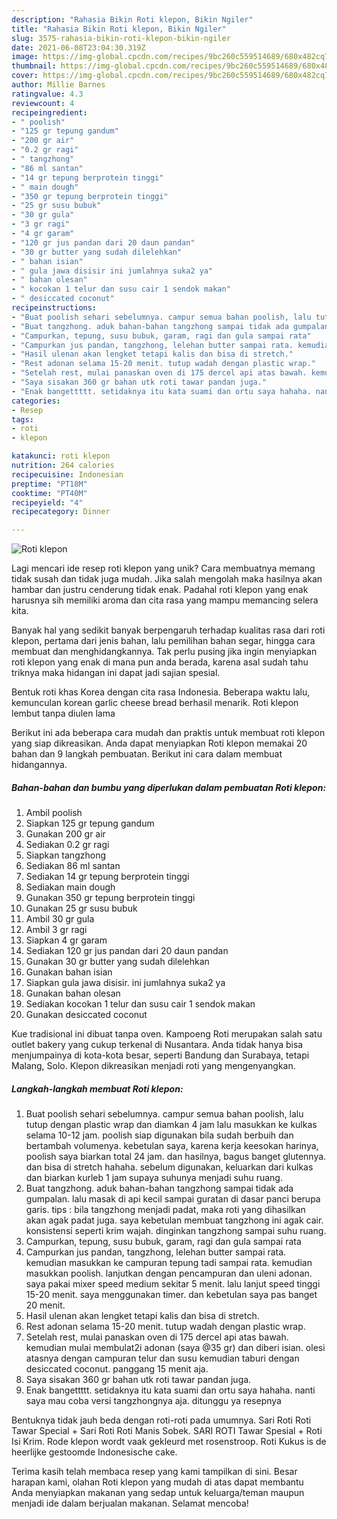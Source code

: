 ```yaml
---
description: "Rahasia Bikin Roti klepon, Bikin Ngiler"
title: "Rahasia Bikin Roti klepon, Bikin Ngiler"
slug: 3575-rahasia-bikin-roti-klepon-bikin-ngiler
date: 2021-06-08T23:04:30.319Z
image: https://img-global.cpcdn.com/recipes/9bc260c559514689/680x482cq70/roti-klepon-foto-resep-utama.jpg
thumbnail: https://img-global.cpcdn.com/recipes/9bc260c559514689/680x482cq70/roti-klepon-foto-resep-utama.jpg
cover: https://img-global.cpcdn.com/recipes/9bc260c559514689/680x482cq70/roti-klepon-foto-resep-utama.jpg
author: Millie Barnes
ratingvalue: 4.3
reviewcount: 4
recipeingredient:
- " poolish"
- "125 gr tepung gandum"
- "200 gr air"
- "0.2 gr ragi"
- " tangzhong"
- "86 ml santan"
- "14 gr tepung berprotein tinggi"
- " main dough"
- "350 gr tepung berprotein tinggi"
- "25 gr susu bubuk"
- "30 gr gula"
- "3 gr ragi"
- "4 gr garam"
- "120 gr jus pandan dari 20 daun pandan"
- "30 gr butter yang sudah dilelehkan"
- " bahan isian"
- " gula jawa disisir ini jumlahnya suka2 ya"
- " bahan olesan"
- " kocokan 1 telur dan susu cair 1 sendok makan"
- " desiccated coconut"
recipeinstructions:
- "Buat poolish sehari sebelumnya. campur semua bahan poolish, lalu tutup dengan plastic wrap dan diamkan 4 jam lalu masukkan ke kulkas selama 10-12 jam. poolish siap digunakan bila sudah berbuih dan bertambah volumenya. kebetulan saya, karena kerja keesokan harinya, poolish saya biarkan total 24 jam. dan hasilnya, bagus banget glutennya. dan bisa di stretch hahaha. sebelum digunakan, keluarkan dari kulkas dan biarkan kurleb 1 jam supaya suhunya menjadi suhu ruang."
- "Buat tangzhong. aduk bahan-bahan tangzhong sampai tidak ada gumpalan. lalu masak di api kecil sampai guratan di dasar panci berupa garis. tips : bila tangzhong menjadi padat, maka roti yang dihasilkan akan agak padat juga. saya kebetulan membuat tangzhong ini agak cair. konsistensi seperti krim wajah. dinginkan tangzhong sampai suhu ruang."
- "Campurkan, tepung, susu bubuk, garam, ragi dan gula sampai rata"
- "Campurkan jus pandan, tangzhong, lelehan butter sampai rata. kemudian masukkan ke campuran tepung tadi sampai rata. kemudian masukkan poolish. lanjutkan dengan pencampuran dan uleni adonan. saya pakai mixer speed medium sekitar 5 menit. lalu lanjut speed tinggi 15-20 menit. saya menggunakan timer. dan kebetulan saya pas banget 20 menit."
- "Hasil ulenan akan lengket tetapi kalis dan bisa di stretch."
- "Rest adonan selama 15-20 menit. tutup wadah dengan plastic wrap."
- "Setelah rest, mulai panaskan oven di 175 dercel api atas bawah. kemudian mulai membulat2i adonan (saya @35 gr) dan diberi isian. olesi atasnya dengan campuran telur dan susu kemudian taburi dengan desiccated coconut. panggang 15 menit aja."
- "Saya sisakan 360 gr bahan utk roti tawar pandan juga."
- "Enak bangettttt. setidaknya itu kata suami dan ortu saya hahaha. nanti saya mau coba versi tangzhongnya aja. ditunggu ya resepnya"
categories:
- Resep
tags:
- roti
- klepon

katakunci: roti klepon 
nutrition: 264 calories
recipecuisine: Indonesian
preptime: "PT18M"
cooktime: "PT40M"
recipeyield: "4"
recipecategory: Dinner

---
```



![Roti klepon](https://img-global.cpcdn.com/recipes/9bc260c559514689/680x482cq70/roti-klepon-foto-resep-utama.jpg)

Lagi mencari ide resep roti klepon yang unik? Cara membuatnya memang tidak susah dan tidak juga mudah. Jika salah mengolah maka hasilnya akan hambar dan justru cenderung tidak enak. Padahal roti klepon yang enak harusnya sih memiliki aroma dan cita rasa yang mampu memancing selera kita.

Banyak hal yang sedikit banyak berpengaruh terhadap kualitas rasa dari roti klepon, pertama dari jenis bahan, lalu pemilihan bahan segar, hingga cara membuat dan menghidangkannya. Tak perlu pusing jika ingin menyiapkan roti klepon yang enak di mana pun anda berada, karena asal sudah tahu triknya maka hidangan ini dapat jadi sajian spesial.

Bentuk roti khas Korea dengan cita rasa Indonesia. Beberapa waktu lalu, kemunculan korean garlic cheese bread berhasil menarik. Roti klepon lembut tanpa diulen lama


Berikut ini ada beberapa cara mudah dan praktis untuk membuat roti klepon yang siap dikreasikan. Anda dapat menyiapkan Roti klepon memakai 20 bahan dan 9 langkah pembuatan. Berikut ini cara dalam membuat hidangannya.

<!--inarticleads1-->

##### Bahan-bahan dan bumbu yang diperlukan dalam pembuatan Roti klepon:

1. Ambil  poolish
1. Siapkan 125 gr tepung gandum
1. Gunakan 200 gr air
1. Sediakan 0.2 gr ragi
1. Siapkan  tangzhong
1. Sediakan 86 ml santan
1. Sediakan 14 gr tepung berprotein tinggi
1. Sediakan  main dough
1. Gunakan 350 gr tepung berprotein tinggi
1. Gunakan 25 gr susu bubuk
1. Ambil 30 gr gula
1. Ambil 3 gr ragi
1. Siapkan 4 gr garam
1. Sediakan 120 gr jus pandan dari 20 daun pandan
1. Gunakan 30 gr butter yang sudah dilelehkan
1. Gunakan  bahan isian
1. Siapkan  gula jawa disisir. ini jumlahnya suka2 ya
1. Gunakan  bahan olesan
1. Sediakan  kocokan 1 telur dan susu cair 1 sendok makan
1. Gunakan  desiccated coconut


Kue tradisional ini dibuat tanpa oven. Kampoeng Roti merupakan salah satu outlet bakery yang cukup terkenal di Nusantara. Anda tidak hanya bisa menjumpainya di kota-kota besar, seperti Bandung dan Surabaya, tetapi Malang, Solo. Klepon dikreasikan menjadi roti yang mengenyangkan. 

<!--inarticleads2-->

##### Langkah-langkah membuat Roti klepon:

1. Buat poolish sehari sebelumnya. campur semua bahan poolish, lalu tutup dengan plastic wrap dan diamkan 4 jam lalu masukkan ke kulkas selama 10-12 jam. poolish siap digunakan bila sudah berbuih dan bertambah volumenya. kebetulan saya, karena kerja keesokan harinya, poolish saya biarkan total 24 jam. dan hasilnya, bagus banget glutennya. dan bisa di stretch hahaha. sebelum digunakan, keluarkan dari kulkas dan biarkan kurleb 1 jam supaya suhunya menjadi suhu ruang.
1. Buat tangzhong. aduk bahan-bahan tangzhong sampai tidak ada gumpalan. lalu masak di api kecil sampai guratan di dasar panci berupa garis. tips : bila tangzhong menjadi padat, maka roti yang dihasilkan akan agak padat juga. saya kebetulan membuat tangzhong ini agak cair. konsistensi seperti krim wajah. dinginkan tangzhong sampai suhu ruang.
1. Campurkan, tepung, susu bubuk, garam, ragi dan gula sampai rata
1. Campurkan jus pandan, tangzhong, lelehan butter sampai rata. kemudian masukkan ke campuran tepung tadi sampai rata. kemudian masukkan poolish. lanjutkan dengan pencampuran dan uleni adonan. saya pakai mixer speed medium sekitar 5 menit. lalu lanjut speed tinggi 15-20 menit. saya menggunakan timer. dan kebetulan saya pas banget 20 menit.
1. Hasil ulenan akan lengket tetapi kalis dan bisa di stretch.
1. Rest adonan selama 15-20 menit. tutup wadah dengan plastic wrap.
1. Setelah rest, mulai panaskan oven di 175 dercel api atas bawah. kemudian mulai membulat2i adonan (saya @35 gr) dan diberi isian. olesi atasnya dengan campuran telur dan susu kemudian taburi dengan desiccated coconut. panggang 15 menit aja.
1. Saya sisakan 360 gr bahan utk roti tawar pandan juga.
1. Enak bangettttt. setidaknya itu kata suami dan ortu saya hahaha. nanti saya mau coba versi tangzhongnya aja. ditunggu ya resepnya


Bentuknya tidak jauh beda dengan roti-roti pada umumnya. Sari Roti Roti Tawar Special + Sari Roti Roti Manis Sobek. SARI ROTI Tawar Spesial + Roti Isi Krim. Rode klepon wordt vaak gekleurd met rosenstroop. Roti Kukus is de heerlijke gestoomde Indonesische cake. 

Terima kasih telah membaca resep yang kami tampilkan di sini. Besar harapan kami, olahan Roti klepon yang mudah di atas dapat membantu Anda menyiapkan makanan yang sedap untuk keluarga/teman maupun menjadi ide dalam berjualan makanan. Selamat mencoba!
